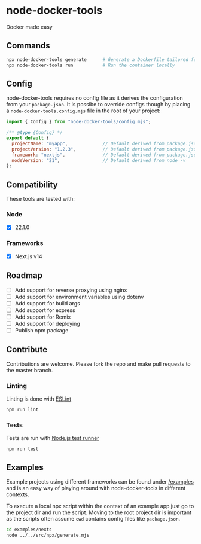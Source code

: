 # node-docker-tools

Docker made easy

## Commands

```sh
npx node-docker-tools generate      # Generate a Dockerfile tailored for your app
npx node-docker-tools run           # Run the container locally
```

## Config

node-docker-tools requires no config file as it derives the configuration from your `package.json`. It is possibe to override configs though by placing a `node-docker-tools.config.mjs` file in the root of your project:

```js
import { Config } from "node-docker-tools/config.mjs";

/** @type {Config} */
export default {
  projectName: "myapp",             // Default derived from package.json
  projectVersion: "1.2.3",          // Default derived from package.json
  framework: "nextjs",              // Default derived from package.json
  nodeVersion: "21",                // Default derived from node -v
};
```

## Compatibility

These tools are tested with:

### Node

- [x] 22.1.0

### Frameworks

- [x] Next.js v14

## Roadmap

- [ ] Add support for reverse proxying using nginx
- [ ] Add support for environment variables using dotenv
- [ ] Add support for build args
- [ ] Add support for express
- [ ] Add support for Remix
- [ ] Add support for deploying
- [ ] Publish npm package

## Contribute

Contributions are welcome. Please fork the repo and make pull requests to the master branch.

### Linting

Linting is done with [ESLint](https://eslint.org)

```sh
npm run lint
```

### Tests

Tests are run with [Node.js test runner](https://nodejs.org/api/test.html)

```
npm run test
```

## Examples

Example projects using different frameworks can be found under [/examples](examples/) and is an easy way of playing around with node-docker-tools in different contexts.

To execute a local npx script within the context of an example app just go to the project dir and run the script. Moving to the root project dir is important as the scripts often assume `cwd` contains config files like `package.json`.

```sh
cd examples/nexts
node ../../src/npx/generate.mjs
```
